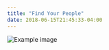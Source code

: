 ```yaml
---
title: "Find Your People"
date: 2018-06-15T21:45:33-04:00
---
```


![Example image](../find-your-people.jpeg)
